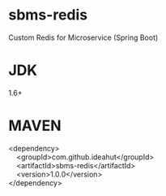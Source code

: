 # sbms-redis
Custom Redis for Microservice (Spring Boot)

# JDK 
1.6+

# MAVEN
&lt;dependency&gt;<br/>
&nbsp;&nbsp;&nbsp;&nbsp;&lt;groupId&gt;com.github.ideahut&lt;/groupId&gt;<br/>
&nbsp;&nbsp;&nbsp;&nbsp;&lt;artifactId&gt;sbms-redis&lt;/artifactId&gt;<br/>
&nbsp;&nbsp;&nbsp;&nbsp;&lt;version&gt;1.0.0&lt;/version&gt;<br/>
&lt;/dependency&gt;<br/>